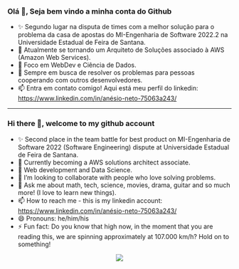 ### Olá 👋, Seja bem vindo a minha conta do Github

<!--
**AnesioSousa/AnesioSousa** is a ✨ _special_ ✨ repository because its `README.md` (this file) appears on your GitHub profile.

Here are some ideas to get you started:
-->
- ✨ Segundo lugar na disputa de times com a melhor solução para o problema da casa de apostas do MI-Engenharia de Software 2022.2 na Universidade Estadual de Feira de Santana.
- 🔭 Atualmente se tornando um Arquiteto de Soluções associado à AWS (Amazon Web Services).
- 🌱 Foco em WebDev e Ciência de Dados.
- 👯 Sempre em busca de resolver os problemas para pessoas cooperando com outros desenvolvedores.
- 📫 Entra em contato comigo! Aqui está meu perfil do linkedin: https://www.linkedin.com/in/anésio-neto-75063a243/

<hr>

### Hi there 👋, welcome to my github account

<!--
**AnesioSousa/AnesioSousa** is a ✨ _special_ ✨ repository because its `README.md` (this file) appears on your GitHub profile.

Here are some ideas to get you started:
-->
- ✨ Second place in the team battle for best product on MI-Engenharia de Software 2022 (Software Engineering) dispute at Universidade Estadual de Feira de Santana.
- 🔭 Currently becoming a AWS solutions architect associate.
- 🌱 Web development and Data Science.
- 👯 I’m looking to collaborate with people who love solving problems.
- 💬 Ask me about math, tech, science, movies, drama, guitar and so much more! (I love to learn new things).
- 📫 How to reach me - this is my linkedin account: https://www.linkedin.com/in/anésio-neto-75063a243/
- 😄 Pronouns: he/him/his
- ⚡ Fun fact: Do you know that high now, in the moment that you are reading this, we are spinning approximately at 107.000 km/h? Hold on to something!


<div  display="flex" , align="center"> 
<p align="center">
  <a href="https://skillicons.dev">
    <img src="https://skillicons.dev/icons?i=git,typescript,react,jest,cypress,java,spring,postgres,mysql,docker,kubernetes,aws,GPC" />
  </a>

</p>
</div>
  <br></br>
